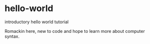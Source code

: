 # hello-world
introductory hello world tutorial

Romackin here, new to code and hope to learn more about computer syntax.
